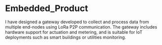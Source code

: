# Embedded_Product
I have designed a gateway developed to collect and process data from multiple end-nodes using LoRa P2P communication. The gateway includes hardware support for actuation and metering, and is suitable for IoT deployments such as smart buildings or utilities monitoring.

